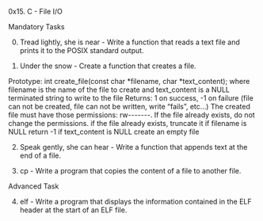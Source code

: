0x15. C - File I/O

Mandatory Tasks

0. Tread lightly, she is near - Write a function that reads a text file and prints it to the POSIX standard output.

1. Under the snow - Create a function that creates a file.

Prototype: int create_file(const char *filename, char *text_content);
where filename is the name of the file to create and text_content is a NULL terminated string to write to the file
Returns: 1 on success, -1 on failure (file can not be created, file can not be written, write “fails”, etc…)
The created file must have those permissions: rw-------. If the file already exists, do not change the permissions.
if the file already exists, truncate it
if filename is NULL return -1
if text_content is NULL create an empty file

2. Speak gently, she can hear - Write a function that appends text at the end of a file.

3. cp - Write a program that copies the content of a file to another file.

Advanced Task

4. elf - Write a program that displays the information contained in the ELF header at the start of an ELF file.


